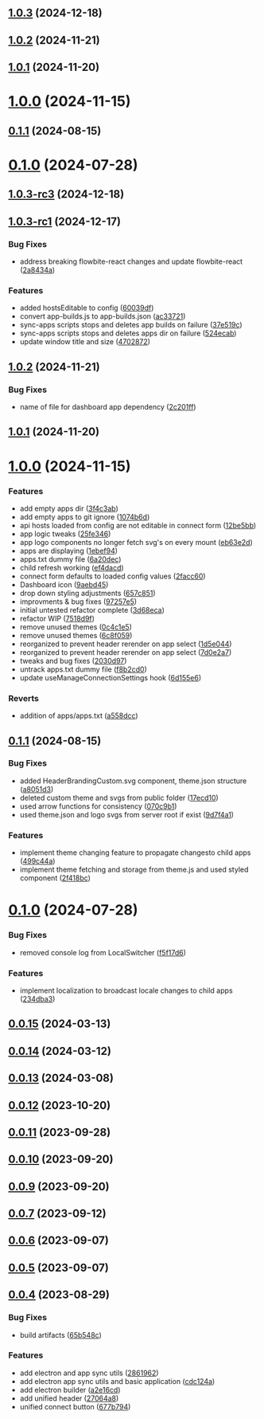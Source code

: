 ## [1.0.3](https://github.com/Chia-Network/core-registry-ui/compare/1.0.3-rc3...1.0.3) (2024-12-18)



## [1.0.2](https://github.com/Chia-Network/core-registry-ui/compare/1.0.1...1.0.2) (2024-11-21)



## [1.0.1](https://github.com/Chia-Network/core-registry-ui/compare/1.0.0...1.0.1) (2024-11-20)



# [1.0.0](https://github.com/Chia-Network/core-registry-ui/compare/0.1.1...1.0.0) (2024-11-15)



## [0.1.1](https://github.com/Chia-Network/core-registry-ui/compare/0.1.0...0.1.1) (2024-08-15)



# [0.1.0](https://github.com/Chia-Network/core-registry-ui/compare/0.0.15...0.1.0) (2024-07-28)



## [1.0.3-rc3](https://github.com/Chia-Network/core-registry-ui/compare/1.0.3-rc2...1.0.3-rc3) (2024-12-18)



## [1.0.3-rc1](https://github.com/Chia-Network/core-registry-ui/compare/1.0.2...1.0.3-rc1) (2024-12-17)


### Bug Fixes

* address breaking flowbite-react changes and update flowbite-react ([2a8434a](https://github.com/Chia-Network/core-registry-ui/commit/2a8434a6f8defcea16ad055d781101d6f7a571d0))


### Features

* added hostsEditable to config ([60039df](https://github.com/Chia-Network/core-registry-ui/commit/60039dfe36b92dd0afabb8c5af4673878d996940))
* convert app-builds.js to app-builds.json ([ac33721](https://github.com/Chia-Network/core-registry-ui/commit/ac337212b4ace5cb8c70fb42a3d39f92c4e556d0))
* sync-apps scripts stops and deletes app builds on failure ([37e519c](https://github.com/Chia-Network/core-registry-ui/commit/37e519c2a71f7a910f28e74c92673ae6e9d51760))
* sync-apps scripts stops and deletes apps dir on failure ([524ecab](https://github.com/Chia-Network/core-registry-ui/commit/524ecaba3953a80a8a5f597f22a130429e6f139d))
* update window title and size ([4702872](https://github.com/Chia-Network/core-registry-ui/commit/470287267621665ebf3e7e56a0091666b3ddf1da))



## [1.0.2](https://github.com/Chia-Network/core-registry-ui/compare/1.0.1...1.0.2) (2024-11-21)


### Bug Fixes

* name of file for dashboard app dependency ([2c201ff](https://github.com/Chia-Network/core-registry-ui/commit/2c201ffee54a805380d2d571e8edbb2ff0d1e190))



## [1.0.1](https://github.com/Chia-Network/core-registry-ui/compare/1.0.0...1.0.1) (2024-11-20)



# [1.0.0](https://github.com/Chia-Network/core-registry-ui/compare/0.1.1...1.0.0) (2024-11-15)


### Features

* add empty apps dir ([3f4c3ab](https://github.com/Chia-Network/core-registry-ui/commit/3f4c3abad35e0ef28bade0eeed77a90249c303e2))
* add empty apps to git ignore ([1074b6d](https://github.com/Chia-Network/core-registry-ui/commit/1074b6db94a29b252aaf52c2ce97fb7dfa8dd56f))
* api hosts loaded from config are not editable in connect form ([12be5bb](https://github.com/Chia-Network/core-registry-ui/commit/12be5bbf06cac4f08908368494bc48567fe3634f))
* app logic tweaks ([25fe346](https://github.com/Chia-Network/core-registry-ui/commit/25fe346ba91b5a8977396a0c8d41c87055ce5822))
* app logo components no longer fetch svg's on every mount ([eb63e2d](https://github.com/Chia-Network/core-registry-ui/commit/eb63e2d1601855052a5eecb802804ba7f33ecff4))
* apps are displaying ([1ebef94](https://github.com/Chia-Network/core-registry-ui/commit/1ebef9458d8136c053e7070c071167ba6d76cee9))
* apps.txt dummy file ([6a20dec](https://github.com/Chia-Network/core-registry-ui/commit/6a20dec40c7a37026adc0f295f3944c312b8e214))
* child refresh working ([ef4dacd](https://github.com/Chia-Network/core-registry-ui/commit/ef4dacdc57ae7f5cd95ea393495e096e1fadd63b))
* connect form defaults to loaded config values ([2facc60](https://github.com/Chia-Network/core-registry-ui/commit/2facc60782d95661de1339cef9526cdf44760c04))
* Dashboard icon ([9aebd45](https://github.com/Chia-Network/core-registry-ui/commit/9aebd4556dfc1fdfc11c2d935be41f1ff639760e))
* drop down styling adjustments ([657c851](https://github.com/Chia-Network/core-registry-ui/commit/657c851ecaceefe4209ae43f14e21a9028423820))
* improvments & bug fixes ([97257e5](https://github.com/Chia-Network/core-registry-ui/commit/97257e535bdfc72ea5fb4b65aa4a37385bf8c86f))
* initial untested refactor complete ([3d68eca](https://github.com/Chia-Network/core-registry-ui/commit/3d68ecaed6a9fccac820d289f7d673f5b34feb07))
* refactor WIP ([7518d9f](https://github.com/Chia-Network/core-registry-ui/commit/7518d9f03903cb24e58a507883405eeea788a97b))
* remove unused themes ([0c4c1e5](https://github.com/Chia-Network/core-registry-ui/commit/0c4c1e55f7dee7a9f21b08731e01ea400af3660a))
* remove unused themes ([6c8f059](https://github.com/Chia-Network/core-registry-ui/commit/6c8f059e62b9f99766fff5a2bfffe836ff44fc67))
* reorganized to prevent header rerender on app select ([1d5e044](https://github.com/Chia-Network/core-registry-ui/commit/1d5e044fce1b92a621f6d359c6c164298fd1d155))
* reorganized to prevent header rerender on app select ([7d0e2a7](https://github.com/Chia-Network/core-registry-ui/commit/7d0e2a725184f700023119d19713c1068d1de10c))
* tweaks and bug fixes ([2030d97](https://github.com/Chia-Network/core-registry-ui/commit/2030d97cdd3858c4799df53cd2682b80168d93bd))
* untrack apps.txt dummy file ([f8b2cd0](https://github.com/Chia-Network/core-registry-ui/commit/f8b2cd059899cdb3097c3100ade78ea008b20985))
* update useManageConnectionSettings hook ([6d155e6](https://github.com/Chia-Network/core-registry-ui/commit/6d155e60a11d33c21407be352b20b2f1f47cdd07))


### Reverts

* addition of apps/apps.txt ([a558dcc](https://github.com/Chia-Network/core-registry-ui/commit/a558dcca5d8ea3cdf2e34fe743ad015b121e4453))



## [0.1.1](https://github.com/Chia-Network/core-registry-ui/compare/0.1.0...0.1.1) (2024-08-15)


### Bug Fixes

* added HeaderBrandingCustom.svg component, theme.json structure ([a8051d3](https://github.com/Chia-Network/core-registry-ui/commit/a8051d3bc0f7b3737c64d1eb806505dfd8dc0372))
* deleted custom theme and svgs from public folder ([17ecd10](https://github.com/Chia-Network/core-registry-ui/commit/17ecd1031188f96bf36f8c2a7949d1db0c7ec6c6))
* used arrow functions for consistency ([070c9b1](https://github.com/Chia-Network/core-registry-ui/commit/070c9b18f6ce3d94370fd11be6f39467f802c281))
* used theme.json and logo svgs from server root if exist ([9d7f4a1](https://github.com/Chia-Network/core-registry-ui/commit/9d7f4a1df150f0fb8859e234d4721c00519dd464))


### Features

* implement theme changing feature to propagate changesto child apps ([499c44a](https://github.com/Chia-Network/core-registry-ui/commit/499c44a2921449607aa3669235be1fd632b7062b))
* implement theme fetching and storage from theme.js and used styled component ([2f418bc](https://github.com/Chia-Network/core-registry-ui/commit/2f418bc343c6d0989b1044265eb12fb604efdb8e))



# [0.1.0](https://github.com/Chia-Network/core-registry-ui/compare/0.0.15...0.1.0) (2024-07-28)


### Bug Fixes

* removed console log from LocalSwitcher ([f5f17d6](https://github.com/Chia-Network/core-registry-ui/commit/f5f17d673ae226faeaab768e24d02a4af944e124))


### Features

* implement localization to broadcast locale changes to child apps ([234dba3](https://github.com/Chia-Network/core-registry-ui/commit/234dba3ff89070ba4e4c5d303426cdc391f2048f))



## [0.0.15](https://github.com/Chia-Network/core-registry-ui/compare/0.0.14...0.0.15) (2024-03-13)



## [0.0.14](https://github.com/Chia-Network/core-registry-ui/compare/0.0.13...0.0.14) (2024-03-12)



## [0.0.13](https://github.com/Chia-Network/core-registry-ui/compare/0.0.12...0.0.13) (2024-03-08)



## [0.0.12](https://github.com/Chia-Network/core-registry-ui/compare/0.0.11...0.0.12) (2023-10-20)



## [0.0.11](https://github.com/Chia-Network/core-registry-ui/compare/0.0.10...0.0.11) (2023-09-28)



## [0.0.10](https://github.com/Chia-Network/core-registry-ui/compare/0.0.9...0.0.10) (2023-09-20)



## [0.0.9](https://github.com/Chia-Network/core-registry-ui/compare/0.0.7...0.0.9) (2023-09-20)



## [0.0.7](https://github.com/Chia-Network/core-registry-ui/compare/0.0.6...0.0.7) (2023-09-12)



## [0.0.6](https://github.com/Chia-Network/core-registry-ui/compare/0.0.5...0.0.6) (2023-09-07)



## [0.0.5](https://github.com/Chia-Network/core-registry-ui/compare/0.0.4...0.0.5) (2023-09-07)



## [0.0.4](https://github.com/Chia-Network/core-registry-ui/compare/2861962654170487d5ce9833f315bbd4d890cbed...0.0.4) (2023-08-29)


### Bug Fixes

* build artifacts ([65b548c](https://github.com/Chia-Network/core-registry-ui/commit/65b548c6024bdf7dddefac4eceaa485f2467f8be))


### Features

* add electron and app sync utils ([2861962](https://github.com/Chia-Network/core-registry-ui/commit/2861962654170487d5ce9833f315bbd4d890cbed))
* add electron app sync utils and basic application ([cdc124a](https://github.com/Chia-Network/core-registry-ui/commit/cdc124aca1fac280c4dcd117df76c849db0405c5))
* add electron builder ([a2e16cd](https://github.com/Chia-Network/core-registry-ui/commit/a2e16cd279fdb80454bba44a30f950bd85e1d792))
* add unified header ([27064a8](https://github.com/Chia-Network/core-registry-ui/commit/27064a808fc9f3d7f03252a2afec5473040c8859))
* unified connect button ([677b794](https://github.com/Chia-Network/core-registry-ui/commit/677b79447c0b319fc68d2374269a669ce1520ac5))



